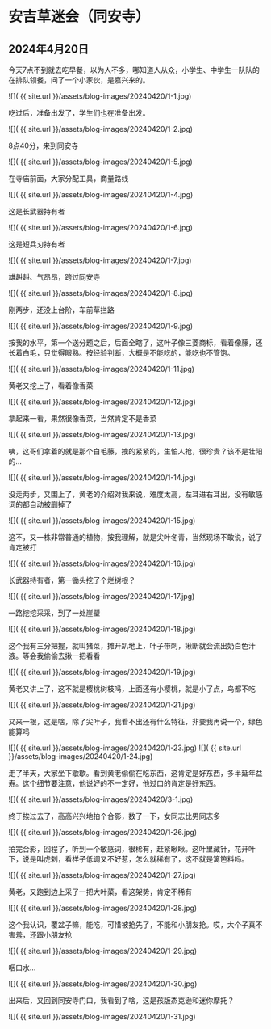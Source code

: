 安吉草迷会（同安寺）
=======================

2024年4月20日
-----------------------
今天7点不到就去吃早餐，以为人不多，哪知道人从众，小学生、中学生一队队的在排队领餐，问了一个小家伙，是嘉兴来的。

![]( {{ site.url }}/assets/blog-images/20240420/1-1.jpg)

吃过后，准备出发了，学生们也在准备出发。

![]( {{ site.url }}/assets/blog-images/20240420/1-2.jpg)

8点40分，来到同安寺

![]( {{ site.url }}/assets/blog-images/20240420/1-5.jpg)

在寺庙前面，大家分配工具，商量路线

![]( {{ site.url }}/assets/blog-images/20240420/1-4.jpg)

这是长武器持有者

![]( {{ site.url }}/assets/blog-images/20240420/1-6.jpg)

这是短兵刃持有者

![]( {{ site.url }}/assets/blog-images/20240420/1-7.jpg)

雄赳赳、气昂昂，跨过同安寺

![]( {{ site.url }}/assets/blog-images/20240420/1-8.jpg)

刚两步，还没上台阶，车前草拦路

![]( {{ site.url }}/assets/blog-images/20240420/1-9.jpg)

按我的水平，第一个送分题之后，后面全瞎了，这叶子像三菱商标，看着像藤，还长着白毛，只觉得眼熟。按经验判断，大概是不能吃的，能吃也不管饱。

![]( {{ site.url }}/assets/blog-images/20240420/1-11.jpg)

黄老又挖上了，看着像香菜

![]( {{ site.url }}/assets/blog-images/20240420/1-12.jpg)

拿起来一看，果然很像香菜，当然肯定不是香菜

![]( {{ site.url }}/assets/blog-images/20240420/1-13.jpg)

咦，这哥们拿着的就是那个白毛藤，拽的紧紧的，生怕人抢，很珍贵？该不是壮阳的...

![]( {{ site.url }}/assets/blog-images/20240420/1-14.jpg)

没走两步，又围上了，黄老的介绍对我来说，难度太高，左耳进右耳出，没有敏感词的都自动被删掉了

![]( {{ site.url }}/assets/blog-images/20240420/1-15.jpg)

这不，又一株非常普通的植物，按我理解，就是尖叶冬青，当然现场不敢说，说了肯定被打

![]( {{ site.url }}/assets/blog-images/20240420/1-16.jpg)

长武器持有者，第一锄头挖了个烂树根？

![]( {{ site.url }}/assets/blog-images/20240420/1-17.jpg)

一路挖挖采采，到了一处崖壁

![]( {{ site.url }}/assets/blog-images/20240420/1-18.jpg)

这个我有三分把握，就叫猪菜，摊开趴地上，叶子带刺，揪断就会流出奶白色汁液。等会我偷偷去揪一把看看

![]( {{ site.url }}/assets/blog-images/20240420/1-19.jpg)

黄老又讲上了，这不就是樱桃树枝吗，上面还有小樱桃，就是小了点，鸟都不吃

![]( {{ site.url }}/assets/blog-images/20240420/1-21.jpg)

又来一根，这是啥，除了尖叶子，我看不出还有什么特征，非要我再说一个，绿色能算吗

![]( {{ site.url }}/assets/blog-images/20240420/1-23.jpg)
![]( {{ site.url }}/assets/blog-images/20240420/1-24.jpg)

走了半天，大家坐下歇歇。看到黄老偷偷在吃东西，这肯定是好东西，多半延年益寿。这个细节要注意，他说好的不一定好，他过口的肯定是好东西。

![]( {{ site.url }}/assets/blog-images/20240420/3-1.jpg)

终于挨过去了，高高兴兴地拍个合影，数了一下，女同志比男同志多

![]( {{ site.url }}/assets/blog-images/20240420/1-26.jpg)

拍完合影，回程了，听到一个敏感词，很稀有，赶紧瞅瞅。这叶里藏针，花开叶下，说是叫虎刺，看样子低调又不好惹，怎么就稀有了，这不就是篱笆料吗。

![]( {{ site.url }}/assets/blog-images/20240420/1-27.jpg)

黄老，又跑到边上采了一把大叶菜，看这架势，肯定不稀有

![]( {{ site.url }}/assets/blog-images/20240420/1-28.jpg)

这个我认识，覆盆子嘛，能吃，可惜被抢先了，不能和小朋友抢。哎，大个子真不害羞，还跟小朋友抢

![]( {{ site.url }}/assets/blog-images/20240420/1-29.jpg)

咽口水...

![]( {{ site.url }}/assets/blog-images/20240420/1-30.jpg)

出来后，又回到同安寺门口，我看到了啥，这是孩版杰克逊和迷你摩托？

![]( {{ site.url }}/assets/blog-images/20240420/1-31.jpg)